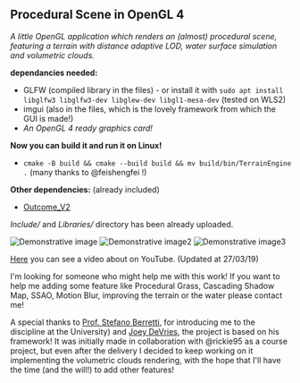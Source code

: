 ## Procedural Scene in OpenGL 4 ##
*A little OpenGL application which renders an (almost) procedural scene, featuring a terrain with distance adaptive LOD, water surface simulation and volumetric clouds.*

**dependancies needed:**
* GLFW (compiled library in the files) - or install it with `sudo apt install libglfw3 libglfw3-dev libglew-dev libgl1-mesa-dev` (tested on WLS2)
* imgui (also in the files, which is the lovely framework from which the GUI is made!)
* *An OpenGL 4 ready graphics card!*

**Now you can build it and run it on Linux!**

* `cmake -B build && cmake --build build && mv build/bin/TerrainEngine .` (many thanks to @feishengfei !)

**Other dependencies:** (already included)
* [Outcome_V2](https://github.com/ned14/outcome)

*Include/* and *Libraries/* directory has been already uploaded.

![Demonstrative image](/resources/pic.jpg)
![Demonstrative image2](/resources/pic2.jpg)
![Demonstrative image3](/resources/pic3.jpg)


[Here](https://youtu.be/B7wUUqXgkUc) you can see a video about on YouTube. (Updated at 27/03/19)

I'm looking for someone who might help me with this work! If you want to help me adding some feature like Procedural Grass, Cascading Shadow Map, SSAO, Motion Blur, improving the terrain or the water please contact me! 

A special thanks to [Prof. Stefano Berretti](https://www.micc.unifi.it/people/stefano-berretti/), for introducing me to the discipline at the University) and  [Joey DeVries](https://learnopengl.com/), the project is based on his framework! 
It was initially made in collaboration with @rickie95 as a course project, but even after the delivery I decided to keep working on it implementing the volumetric clouds rendering, with the hope that I'll have the time (and the will!) to add other features!